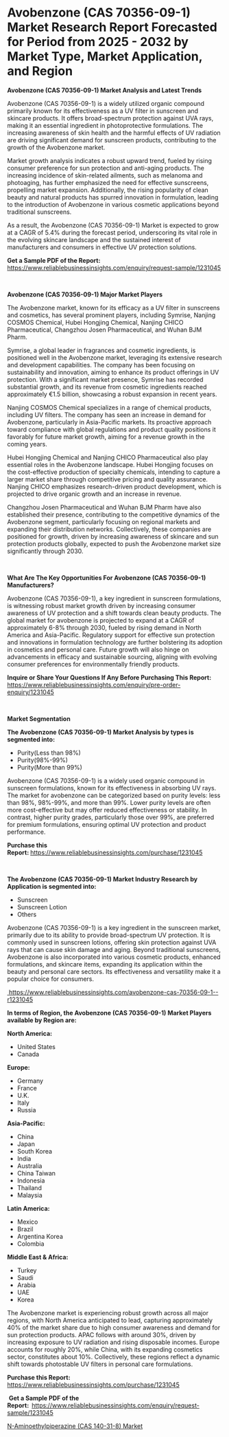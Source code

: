 <p><h1>Avobenzone (CAS 70356-09-1) Market Research Report Forecasted for Period from 2025 -  2032 by Market Type, Market Application, and Region</h1></p><p><strong>Avobenzone (CAS 70356-09-1) Market Analysis and Latest Trends</strong></p>
<p><p>Avobenzone (CAS 70356-09-1) is a widely utilized organic compound primarily known for its effectiveness as a UV filter in sunscreen and skincare products. It offers broad-spectrum protection against UVA rays, making it an essential ingredient in photoprotective formulations. The increasing awareness of skin health and the harmful effects of UV radiation are driving significant demand for sunscreen products, contributing to the growth of the Avobenzone market.</p><p>Market growth analysis indicates a robust upward trend, fueled by rising consumer preference for sun protection and anti-aging products. The increasing incidence of skin-related ailments, such as melanoma and photoaging, has further emphasized the need for effective sunscreens, propelling market expansion. Additionally, the rising popularity of clean beauty and natural products has spurred innovation in formulation, leading to the introduction of Avobenzone in various cosmetic applications beyond traditional sunscreens.</p><p>As a result, the Avobenzone (CAS 70356-09-1) Market is expected to grow at a CAGR of 5.4% during the forecast period, underscoring its vital role in the evolving skincare landscape and the sustained interest of manufacturers and consumers in effective UV protection solutions.</p></p>
<p><strong>Get a Sample PDF of the Report:&nbsp;</strong> <a href="https://www.reliablebusinessinsights.com/enquiry/request-sample/1231045?utm_campaign=3366&utm_medium=2&utm_source=Github&utm_content=ia&utm_term=03042025&utm_id=avobenzone-cas-70356-09-1">https://www.reliablebusinessinsights.com/enquiry/request-sample/1231045</a></p>
<p>&nbsp;</p>
<p><strong>Avobenzone (CAS 70356-09-1) Major Market Players</strong></p>
<p><p>The Avobenzone market, known for its efficacy as a UV filter in sunscreens and cosmetics, has several prominent players, including Symrise, Nanjing COSMOS Chemical, Hubei Hongjing Chemical, Nanjing CHICO Pharmaceutical, Changzhou Josen Pharmaceutical, and Wuhan BJM Pharm. </p><p>Symrise, a global leader in fragrances and cosmetic ingredients, is positioned well in the Avobenzone market, leveraging its extensive research and development capabilities. The company has been focusing on sustainability and innovation, aiming to enhance its product offerings in UV protection. With a significant market presence, Symrise has recorded substantial growth, and its revenue from cosmetic ingredients reached approximately €1.5 billion, showcasing a robust expansion in recent years.</p><p>Nanjing COSMOS Chemical specializes in a range of chemical products, including UV filters. The company has seen an increase in demand for Avobenzone, particularly in Asia-Pacific markets. Its proactive approach toward compliance with global regulations and product quality positions it favorably for future market growth, aiming for a revenue growth in the coming years.</p><p>Hubei Hongjing Chemical and Nanjing CHICO Pharmaceutical also play essential roles in the Avobenzone landscape. Hubei Hongjing focuses on the cost-effective production of specialty chemicals, intending to capture a larger market share through competitive pricing and quality assurance. Nanjing CHICO emphasizes research-driven product development, which is projected to drive organic growth and an increase in revenue.</p><p>Changzhou Josen Pharmaceutical and Wuhan BJM Pharm have also established their presence, contributing to the competitive dynamics of the Avobenzone segment, particularly focusing on regional markets and expanding their distribution networks. Collectively, these companies are positioned for growth, driven by increasing awareness of skincare and sun protection products globally, expected to push the Avobenzone market size significantly through 2030.</p></p>
<p>&nbsp;</p>
<p><strong>What Are The Key Opportunities For Avobenzone (CAS 70356-09-1) Manufacturers?</strong></p>
<p><p>Avobenzone (CAS 70356-09-1), a key ingredient in sunscreen formulations, is witnessing robust market growth driven by increasing consumer awareness of UV protection and a shift towards clean beauty products. The global market for avobenzone is projected to expand at a CAGR of approximately 6-8% through 2030, fueled by rising demand in North America and Asia-Pacific. Regulatory support for effective sun protection and innovations in formulation technology are further bolstering its adoption in cosmetics and personal care. Future growth will also hinge on advancements in efficacy and sustainable sourcing, aligning with evolving consumer preferences for environmentally friendly products.</p></p>
<p><strong>Inquire or Share Your Questions If Any Before Purchasing This Report:</strong> <a href="https://www.reliablebusinessinsights.com/enquiry/pre-order-enquiry/1231045?utm_campaign=3366&utm_medium=2&utm_source=Github&utm_content=ia&utm_term=03042025&utm_id=avobenzone-cas-70356-09-1">https://www.reliablebusinessinsights.com/enquiry/pre-order-enquiry/1231045</a></p>
<p>&nbsp;</p>
<p><strong>Market Segmentation</strong></p>
<p><strong>The Avobenzone (CAS 70356-09-1) Market Analysis by types is segmented into:</strong></p>
<p><ul><li>Purity(Less than 98%)</li><li>Purity(98%-99%)</li><li>Purity(More than 99%)</li></ul></p>
<p><p>Avobenzone (CAS 70356-09-1) is a widely used organic compound in sunscreen formulations, known for its effectiveness in absorbing UV rays. The market for avobenzone can be categorized based on purity levels: less than 98%, 98%-99%, and more than 99%. Lower purity levels are often more cost-effective but may offer reduced effectiveness or stability. In contrast, higher purity grades, particularly those over 99%, are preferred for premium formulations, ensuring optimal UV protection and product performance.</p></p>
<p><strong>Purchase this Report:&nbsp;</strong><a href="https://www.reliablebusinessinsights.com/purchase/1231045?utm_campaign=3366&utm_medium=2&utm_source=Github&utm_content=ia&utm_term=03042025&utm_id=avobenzone-cas-70356-09-1">https://www.reliablebusinessinsights.com/purchase/1231045</a></p>
<p>&nbsp;</p>
<p><strong>The Avobenzone (CAS 70356-09-1) Market Industry Research by Application is segmented into:</strong></p>
<p><ul><li>Sunscreen</li><li>Sunscreen Lotion</li><li>Others</li></ul></p>
<p><p>Avobenzone (CAS 70356-09-1) is a key ingredient in the sunscreen market, primarily due to its ability to provide broad-spectrum UV protection. It is commonly used in sunscreen lotions, offering skin protection against UVA rays that can cause skin damage and aging. Beyond traditional sunscreens, Avobenzone is also incorporated into various cosmetic products, enhanced formulations, and skincare items, expanding its application within the beauty and personal care sectors. Its effectiveness and versatility make it a popular choice for consumers.</p></p>
<p><a href="https://www.reliablebusinessinsights.com/avobenzone-cas-70356-09-1--r1231045?utm_campaign=3366&utm_medium=2&utm_source=Github&utm_content=ia&utm_term=03042025&utm_id=avobenzone-cas-70356-09-1">&nbsp;https://www.reliablebusinessinsights.com/avobenzone-cas-70356-09-1--r1231045</a></p>
<p><strong>In terms of Region, the Avobenzone (CAS 70356-09-1) Market Players available by Region are:</strong></p>
<p>
    <p> <strong> North America: </strong>
        <ul>
            <li>United States</li>
            <li>Canada</li>
        </ul>
        </p> 
    <p> <strong> Europe: </strong>
        <ul>
            <li>Germany</li>
            <li>France</li>
            <li>U.K.</li>
            <li>Italy</li>
            <li>Russia</li>
        </ul>
        </p> 
    <p> <strong> Asia-Pacific: </strong>
        <ul>
            <li>China</li>
            <li>Japan</li>
            <li>South Korea</li>
            <li>India</li>
            <li>Australia</li>
            <li>China Taiwan</li>
            <li>Indonesia</li>
            <li>Thailand</li>
            <li>Malaysia</li>
        </ul>
        </p> 
    <p> <strong> Latin America: </strong>
        <ul>
            <li>Mexico</li>
            <li>Brazil</li>
            <li>Argentina Korea</li>
            <li>Colombia</li>
        </ul>
        </p> 
    <p> <strong> Middle East & Africa: </strong>
        <ul>
            <li>Turkey</li>
            <li>Saudi</li>
            <li>Arabia</li>
            <li>UAE</li>
            <li>Korea</li>
        </ul>
    </p>
    </p>
<p><p>The Avobenzone market is experiencing robust growth across all major regions, with North America anticipated to lead, capturing approximately 40% of the market share due to high consumer awareness and demand for sun protection products. APAC follows with around 30%, driven by increasing exposure to UV radiation and rising disposable incomes. Europe accounts for roughly 20%, while China, with its expanding cosmetics sector, constitutes about 10%. Collectively, these regions reflect a dynamic shift towards photostable UV filters in personal care formulations.</p></p>
<p><strong>Purchase this Report: </strong><a href="https://www.reliablebusinessinsights.com/purchase/1231045?utm_campaign=3366&utm_medium=2&utm_source=Github&utm_content=ia&utm_term=03042025&utm_id=avobenzone-cas-70356-09-1">https://www.reliablebusinessinsights.com/purchase/1231045</a></p>
<p>&nbsp;<strong>Get a Sample PDF of the Report:&nbsp;&nbsp;</strong><a href="https://www.reliablebusinessinsights.com/enquiry/request-sample/1231045?utm_campaign=3366&utm_medium=2&utm_source=Github&utm_content=ia&utm_term=03042025&utm_id=avobenzone-cas-70356-09-1">https://www.reliablebusinessinsights.com/enquiry/request-sample/1231045</a></p>
<p><strong></strong></p>
<p><p><a href="https://github.com/shrebasokib/Market-Research-Report-List-1/blob/main/n-aminoethylpiperazine-cas-140-31-8-market.md?utm_campaign=3366&utm_medium=2&utm_source=Github&utm_content=ia&utm_term=03042025&utm_id=avobenzone-cas-70356-09-1">N-Aminoethylpiperazine (CAS 140-31-8) Market</a></p></p>